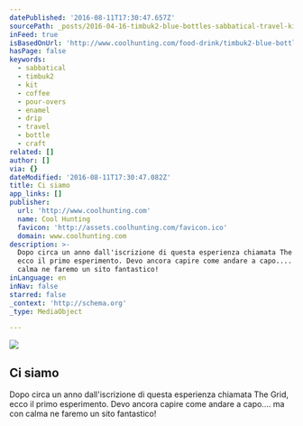 ```yaml
---
datePublished: '2016-08-11T17:30:47.657Z'
sourcePath: _posts/2016-04-16-timbuk2-blue-bottles-sabbatical-travel-kit.md
inFeed: true
isBasedOnUrl: 'http://www.coolhunting.com/food-drink/timbuk2-blue-bottle-travel-kit-coffee'
hasPage: false
keywords:
  - sabbatical
  - timbuk2
  - kit
  - coffee
  - pour-overs
  - enamel
  - drip
  - travel
  - bottle
  - craft
related: []
author: []
via: {}
dateModified: '2016-08-11T17:30:47.082Z'
title: Ci siamo
app_links: []
publisher:
  url: 'http://www.coolhunting.com'
  name: Cool Hunting
  favicon: 'http://assets.coolhunting.com/favicon.ico'
  domain: www.coolhunting.com
description: >-
  Dopo circa un anno dall'iscrizione di questa esperienza chiamata The Grid,
  ecco il primo esperimento. Devo ancora capire come andare a capo.... ma con
  calma ne faremo un sito fantastico!
inLanguage: en
inNav: false
starred: false
_context: 'http://schema.org'
_type: MediaObject

---
```

<article style=""><img src="https://imgflo.herokuapp.com/graph/vahj1ThiexotieMo/d979f42e1fe163d4ad2ae387a8da167c/croprotate.jpg?cropheight=861&amp;cropwidth=1576&amp;degrees=0&amp;input=https%3A%2F%2Fs3-us-west-2.amazonaws.com%2Fthe-grid-img%2Fp%2Fba000655e6b2a554855a55a3bfaa786ed97ccb09.jpg&amp;x=0&amp;y=0" /><h1>Ci siamo</h1><p>Dopo circa un anno dall'iscrizione di questa esperienza chiamata The Grid, ecco il primo esperimento. Devo ancora capire come andare a capo.... ma con calma ne faremo un sito fantastico!</p></article>